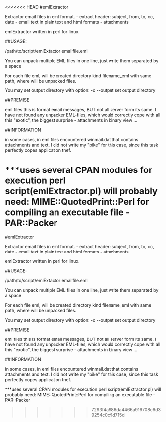 <<<<<<< HEAD
#emlExtractor

Extractor email files in eml format.
	- extract header: subject, from, to, cc, date
	- email text in plain text and html formats
	- attachments

emlExtractor written in perl for linux.
	
##USAGE:

/path/to/script/emlExtactor emailfile.eml

You can unpack multiple EML files in one line, just write them separated by a space

For each file eml, will be created directory kind filename_eml with same path, where will be unpacked files.

You may set output directory with option:
  -o  --output 		set output directory


##PREMISE

eml files this is format email messages, BUT not all server form its same.
I have not found any unpacker EML-files, which would correctly cope with all this "exotic", the biggest surprise - attachments in binary view ... 

##INFORMATION

in some cases, in eml files encountered winmail.dat that contains attachments and text. I did not write my "bike" for this case, since this task perfectly copes application tnef.


***uses several CPAN modules for execution perl script(emlExtractor.pl) will probably need: MIME::QuotedPrint::Perl
for compiling an executable file - PAR::Packer
=======
#emlExtractor

Extractor email files in eml format.
	- extract header: subject, from, to, cc, date
	- email text in plain text and html formats
	- attachments

emlExtractor written in perl for linux.
	
##USAGE:

/path/to/script/emlExtactor emailfile.eml

You can unpack multiple EML files in one line, just write them separated by a space

For each file eml, will be created directory kind filename_eml with same path, where will be unpacked files.

You may set output directory with option:
  -o  --output 		set output directory


##PREMISE

eml files this is format email messages, BUT not all server form its same.
I have not found any unpacker EML-files, which would correctly cope with all this "exotic", the biggest surprise - attachments in binary view ... 

##INFORMATION

in some cases, in eml files encountered winmail.dat that contains attachments and text. I did not write my "bike" for this case, since this task perfectly copes application tnef.

***uses several CPAN modules for execution perl script(emlExtractor.pl) will probably need: MIME::QuotedPrint::Perl
for compiling an executable file - PAR::Packer
>>>>>>> 7293f4a986da4466a916708c6d39254c0c9d715d
